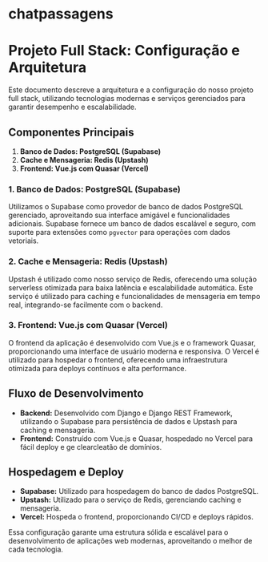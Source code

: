 # chatpassagens

# Projeto Full Stack: Configuração e Arquitetura

Este documento descreve a arquitetura e a configuração do nosso projeto full stack, utilizando tecnologias modernas e serviços gerenciados para garantir desempenho e escalabilidade.

## Componentes Principais

1. **Banco de Dados: PostgreSQL (Supabase)**
2. **Cache e Mensageria: Redis (Upstash)**
3. **Frontend: Vue.js com Quasar (Vercel)**

### 1. Banco de Dados: PostgreSQL (Supabase)

Utilizamos o Supabase como provedor de banco de dados PostgreSQL gerenciado, aproveitando sua interface amigável e funcionalidades adicionais. Supabase fornece um banco de dados escalável e seguro, com suporte para extensões como `pgvector` para operações com dados vetoriais.

### 2. Cache e Mensageria: Redis (Upstash)

Upstash é utilizado como nosso serviço de Redis, oferecendo uma solução serverless otimizada para baixa latência e escalabilidade automática. Este serviço é utilizado para caching e funcionalidades de mensageria em tempo real, integrando-se facilmente com o backend.

### 3. Frontend: Vue.js com Quasar (Vercel)

O frontend da aplicação é desenvolvido com Vue.js e o framework Quasar, proporcionando uma interface de usuário moderna e responsiva. O Vercel é utilizado para hospedar o frontend, oferecendo uma infraestrutura otimizada para deploys contínuos e alta performance.

## Fluxo de Desenvolvimento

- **Backend:** Desenvolvido com Django e Django REST Framework, utilizando o Supabase para persistência de dados e Upstash para caching e mensageria.
- **Frontend:** Construído com Vue.js e Quasar, hospedado no Vercel para fácil deploy e ge
  clearcleatão de domínios.

## Hospedagem e Deploy

- **Supabase:** Utilizado para hospedagem do banco de dados PostgreSQL.
- **Upstash:** Utilizado para o serviço de Redis, gerenciando caching e mensageria.
- **Vercel:** Hospeda o frontend, proporcionando CI/CD e deploys rápidos.

Essa configuração garante uma estrutura sólida e escalável para o desenvolvimento de aplicações web modernas, aproveitando o melhor de cada tecnologia.
